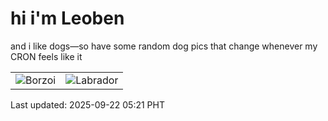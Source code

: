 # hi i'm Leoben

and i like dogs—so have some random dog pics that change whenever my CRON feels like it

|  |  |
|--------|----------|
| ![Borzoi](https://random-dog-vercel.vercel.app/api/random-borzoi?v=1758489672) | ![Labrador](https://random-dog-vercel.vercel.app/api/random-labrador?v=1758489672) |

Last updated: 2025-09-22 05:21 PHT
